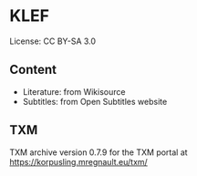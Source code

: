 # KLEF
License: CC BY-SA 3.0

## Content
 - Literature: from Wikisource
 - Subtitles: from Open Subtitles website

## TXM
TXM archive version 0.7.9 for the TXM portal at https://korpusling.mregnault.eu/txm/